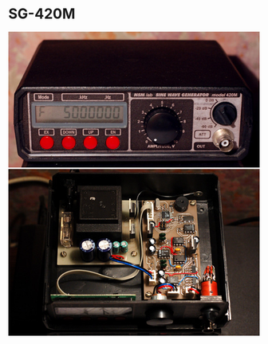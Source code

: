 # SG-420M
![alt face](https://github.com/pashamray/SG-420M/blob/master/doc/sg-420m.jpg)
![alt inside](https://github.com/pashamray/SG-420M/blob/master/doc/sg-420m_in.jpg)
